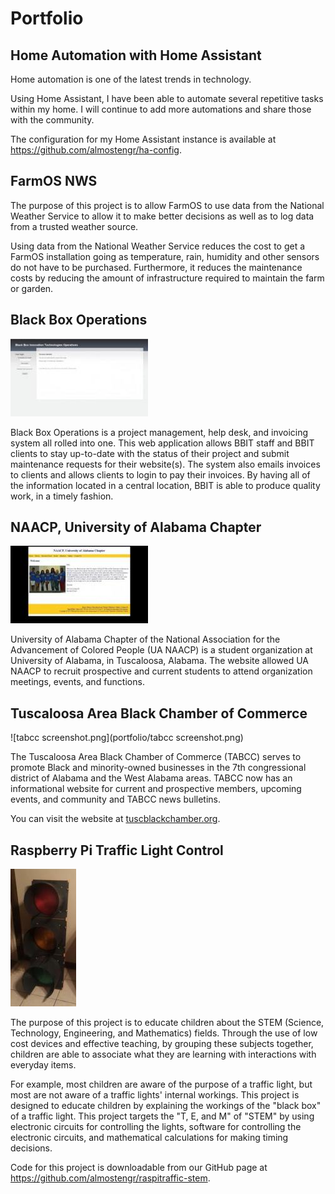 # Portfolio

## Home Automation with Home Assistant

Home automation is one of the latest trends in technology. 

Using Home Assistant, I have been able to automate several repetitive tasks within my home. 
I will continue to add more automations and share those with the community.

The configuration for my Home Assistant instance is available at 
<a href="https://github.com/almostengr/ha-config" target="_blank">https://github.com/almostengr/ha-config</a>.

## FarmOS NWS

The purpose of this project is to allow FarmOS to use data from the National Weather Service to allow it to make better decisions as well as to log data from a trusted weather source.

Using data from the National Weather Service reduces the cost to get a FarmOS installation going as temperature, rain, humidity and other sensors do not have to be purchased. Furthermore, it reduces the maintenance costs by reducing the amount of infrastructure required to maintain the farm or garden.

## Black Box Operations

![operations.jpg](portfolio/operations.jpg)

Black Box Operations is a project management, help desk, and invoicing system all rolled into one. This web application allows BBIT staff and BBIT clients to stay up-to-date with the status of their project and submit maintenance requests for their website(s). The system also emails invoices to clients and allows clients to login to pay their invoices. By having all of the information located in a central location, BBIT is able to produce quality work, in a timely fashion.

## NAACP, University of Alabama Chapter

![uanaacp_0.jpg](portfolio/uanaacp_0.jpg)

University of Alabama Chapter of the National Association for the Advancement of Colored People (UA NAACP) is a student organization at University of Alabama, in Tuscaloosa, Alabama. The website allowed UA NAACP to recruit prospective and current students to attend organization meetings, events, and functions.

## Tuscaloosa Area Black Chamber of Commerce

![tabcc screenshot.png](portfolio/tabcc screenshot.png)

The Tuscaloosa Area Black Chamber of Commerce (TABCC) serves to promote Black and minority-owned businesses in the 7th congressional district of Alabama and the West Alabama areas. TABCC now has an informational website for current and prospective members, upcoming events, and community and TABCC news bulletins.

You can visit the website at 
<a href="http://tuscblackchamber.org" target="_blank">tuscblackchamber.org</a>.

## Raspberry Pi Traffic Light Control

![20170413_140903.jpg](portfolio/20170413_140903.jpg)

The purpose of this project is to educate children about the STEM (Science, Technology, 
Engineering, and Mathematics) fields. Through the use of low cost devices and effective teaching, by grouping these subjects together, children are able to associate what they are learning with interactions with everyday items. 

For example, most children are aware of the purpose of a traffic light, but most are not aware of a traffic lights' internal workings. This project is designed to educate children by explaining the workings of the "black box" of a traffic light. This project targets the "T, E, and M" of "STEM" by using electronic circuits for controlling the lights, software for controlling the electronic circuits, and mathematical calculations for making timing decisions.

Code for this project is downloadable from our GitHub page at 
<a href="https://github.com/almostengr/raspitraffic-stem" target="_blank">https://github.com/almostengr/raspitraffic-stem</a>. 

